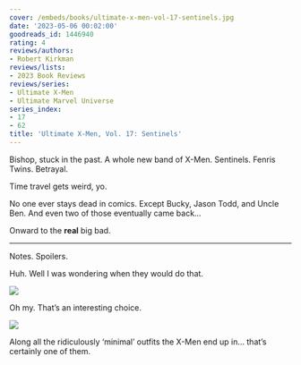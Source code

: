 ```yaml
---
cover: /embeds/books/ultimate-x-men-vol-17-sentinels.jpg
date: '2023-05-06 00:02:00'
goodreads_id: 1446940
rating: 4
reviews/authors:
- Robert Kirkman
reviews/lists:
- 2023 Book Reviews
reviews/series:
- Ultimate X-Men
- Ultimate Marvel Universe
series_index:
- 17
- 62
title: 'Ultimate X-Men, Vol. 17: Sentinels'
---
```

Bishop, stuck in the past. A whole new band of X-Men. Sentinels. Fenris Twins. Betrayal. 

Time travel gets weird, yo. 

No one ever stays dead in comics. Except Bucky, Jason Todd, and Uncle Ben. And even two of those eventually came back…

Onward to the **real** big bad. 

<!--more-->

---



Notes. Spoilers. 

Huh. Well I was wondering when they would do that. 

![](/embeds/books/attachments/ultimate-x-men-v17-textbundle-39e9fd.png)

Oh my. That’s an interesting choice. 

![](/embeds/books/attachments/ultimate-x-men-v17-textbundle-623737.png)

Along all the ridiculously ‘minimal’ outfits the X-Men end up in… that’s certainly one of them. 

